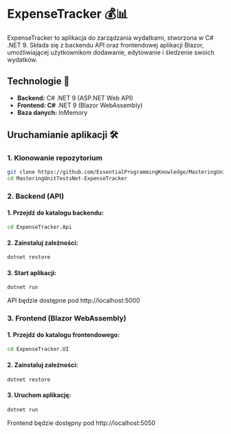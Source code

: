# ExpenseTracker 💰📊
ExpenseTracker to aplikacja do zarządzania wydatkami, stworzona w C# .NET 9. Składa się z backendu API oraz frontendowej aplikacji Blazor, umożliwiającej użytkownikom dodawanie, edytowanie i śledzenie swoich wydatków.

## Technologie 🚀
- **Backend:** C# .NET 9 (ASP.NET Web API)
- **Frontend: C#** .NET 9 (Blazor WebAssembly)
- **Baza danych:** InMemory

## Uruchamianie aplikacji 🛠️

### 1. Klonowanie repozytorium

```sh
git clone https://github.com/EssentialProgrammingKnowledge/MasteringUnitTestsNet-ExpenseTracker.git
cd MasteringUnitTestsNet-ExpenseTracker
```

### 2. Backend (API)

#### 1. Przejdź do katalogu backendu:

```sh
cd ExpenseTracker.Api
```

#### 2. Zainstaluj zależności:

```sh
dotnet restore
```

#### 3. Start aplikacji:

```sh
dotnet run
```

API będzie dostępne pod http://localhost:5000
	
### 3. Frontend (Blazor WebAssembly)

#### 1. Przejdź do katalogu frontendowego:

```sh
cd ExpenseTracker.UI
```

#### 2. Zainstaluj zależności:


```sh
dotnet restore
```

#### 3. Uruchom aplikację:

```sh
dotnet run
```

Frontend będzie dostępny pod http://localhost:5050

	